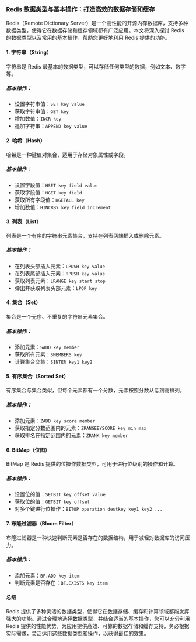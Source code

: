 ### **Redis 数据类型与基本操作：打造高效的数据存储和缓存**

Redis（Remote Dictionary Server）是一个高性能的开源内存数据库，支持多种数据类型，使得它在数据存储和缓存领域都有广泛应用。本文将深入探讨 Redis 的数据类型以及常用的基本操作，帮助您更好地利用 Redis 提供的功能。

#### **1. 字符串（String）**

字符串是 Redis 最基本的数据类型，可以存储任何类型的数据，例如文本、数字等。

##### **基本操作：**

- 设置字符串值：`SET key value`
- 获取字符串值：`GET key`
- 增加数值：`INCR key`
- 追加字符串：`APPEND key value`

#### **2. 哈希（Hash）**

哈希是一种键值对集合，适用于存储对象属性或字段。

##### **基本操作：**

- 设置字段值：`HSET key field value`
- 获取字段值：`HGET key field`
- 获取所有字段值：`HGETALL key`
- 增加数值：`HINCRBY key field increment`

#### **3. 列表（List）**

列表是一个有序的字符串元素集合，支持在列表两端插入或删除元素。

##### **基本操作：**

- 在列表头部插入元素：`LPUSH key value`
- 在列表尾部插入元素：`RPUSH key value`
- 获取列表元素：`LRANGE key start stop`
- 弹出并获取列表头部元素：`LPOP key`

#### **4. 集合（Set）**

集合是一个无序、不重复的字符串元素集合。

##### **基本操作：**

- 添加元素：`SADD key member`
- 获取所有元素：`SMEMBERS key`
- 计算集合交集：`SINTER key1 key2`

#### **5. 有序集合（Sorted Set）**

有序集合与集合类似，但每个元素都有一个分数，元素按照分数从低到高排列。

##### **基本操作：**

- 添加元素：`ZADD key score member`
- 获取指定分数范围内的元素：`ZRANGEBYSCORE key min max`
- 获取排名在指定范围内的元素：`ZRANK key member`

#### **6. BitMap（位图）**

BitMap 是 Redis 提供的位操作数据类型，可用于进行位级别的操作和计算。

##### **基本操作：**

- 设置位的值：`SETBIT key offset value`
- 获取位的值：`GETBIT key offset`
- 对多个键进行位操作：`BITOP operation destkey key1 key2 ...`

#### **7. 布隆过滤器（Bloom Filter）**

布隆过滤器是一种快速判断元素是否存在的数据结构，用于减轻对数据库的访问压力。

##### **基本操作：**

- 添加元素：`BF.ADD key item`
- 判断元素是否存在：`BF.EXISTS key item`

#### **总结**

Redis 提供了多种灵活的数据类型，使得它在数据存储、缓存和计算领域都能发挥强大的功能。通过合理地选择数据类型，并结合适当的基本操作，您可以充分利用 Redis 提供的性能优势，为应用提供高效、可靠的数据存储和缓存支持。务必根据实际需求，灵活运用这些数据类型和操作，以获得最佳的效果。